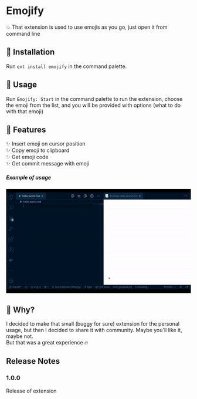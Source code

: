 # Emojify

:boom: That extension is used to use emojis as you go, just open it from command line

## :straight_ruler: Installation

Run `ext install emojify` in the command palette.

## :page_facing_up: Usage

Run `Emojify: Start` in the command palette to run the extension, choose the emoji from the list, and you will be provided with options (what to do with that emoji)

## :rocket: Features

:sparkles: Insert emoji on cursor position  
:sparkles: Copy emoji to clipboard  
:sparkles: Get emoji code  
:sparkles: Get commit message with emoji

##### Example of usage

![example](example.gif)

## :dizzy: Why?

I decided to make that small (buggy for sure) extension for the personal usage, but then I decided to share it with community. Maybe you'll like it, maybe not.  
But that was a great experience :fire:

## Release Notes

### 1.0.0

Release of extension
